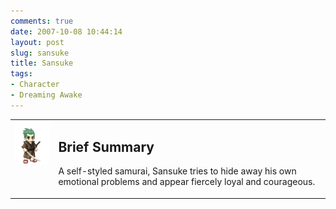 ```yaml
---
comments: true
date: 2007-10-08 10:44:14
layout: post
slug: sansuke
title: Sansuke
tags:
- Character
- Dreaming Awake
---
```


<table border="0" cellspacing="10">
<tr>
<td valign="top"><img src="/img/fiction/characters/avatars/sansuke.png" /></td>
<td valign="top">
<h2>Brief Summary</h2>
<p>A self-styled samurai, Sansuke tries to hide away his own emotional problems and appear fiercely loyal and courageous.</p></td>
</tr>
</table>
